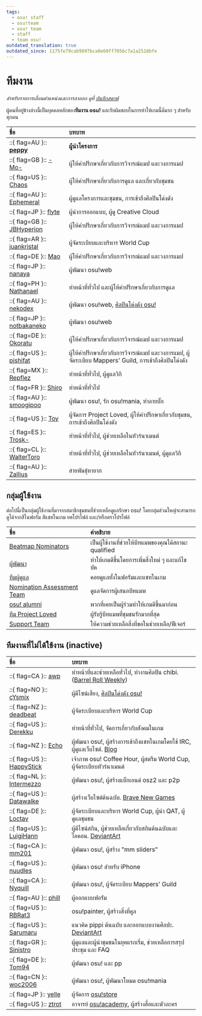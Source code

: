 ```yaml
---
tags:
  - osu! staff
  - osu!team
  - osu! team
  - staff
  - team osu!
outdated_translation: true
outdated_since: 1175fe79cab9897bca0e60ff7056c7a1a2510bfe
---
```


# ทีมงาน

*สำหรับรายการเลื่อนตำแหน่งและการลาออก ดูที่ [บันทึกสตาฟ](/wiki/Staff_Log)*

ผู้คนที่อยู่ข้างล่างนี้เป็นบุคคลหลักของ**ทีมงาน osu!** และรับผิดชอบในการทำให้เกมนี้ดีมาก ๆ สำหรับทุกคน

| ชื่อ | บทบาท |
| :-- | :-- |
| ::{ flag=AU }:: **[peppy](https://osu.ppy.sh/users/2)** | **ผู้นำโครงการ** |
| ::{ flag=GB }:: [-Mo-](https://osu.ppy.sh/users/2202163) | ผู้ให้คำปรึกษาเกี่ยวกับการวิจารณ์แมป และวงการแมป |
| ::{ flag=US }:: [Chaos](https://osu.ppy.sh/users/2628870) | ผู้ให้คำปรึกษาเกี่ยวกับการดูแล  และเกี่ยวกับชุมชน |
| ::{ flag=AU }:: [Ephemeral](https://osu.ppy.sh/users/102335) | ผู้ดูแลโครงการและชุมชน, การเข้าถึงศิลปินโด่งดัง |
| ::{ flag=JP }:: [flyte](https://osu.ppy.sh/users/3103765) | ผู้นำการออกแบบ, ผู้ดู Creative Cloud |
| ::{ flag=GB }:: [JBHyperion](https://osu.ppy.sh/users/4879508) | ผู้ให้คำปรึกษาเกี่ยวกับการวิจารณ์แมป และวงการแมป |
| ::{ flag=AR }:: [juankristal](https://osu.ppy.sh/users/443656) | ผู้จัดระเบียบและบริหาร World Cup |
| ::{ flag=DE }:: [Mao](https://osu.ppy.sh/users/2204515) | ผู้ให้คำปรึกษาเกี่ยวกับการวิจารณ์แมป และวงการแมป |
| ::{ flag=JP }:: [nanaya](https://osu.ppy.sh/users/2387883) | ผู้พัฒนา osu!web |
| ::{ flag=PH }:: [Nathanael](https://osu.ppy.sh/users/2295078) | ทำหน้าที่ทั่วไป และผู้ให้คำปรึกษาเกี่ยวกับการดูแล |
| ::{ flag=AU }:: [nekodex](https://osu.ppy.sh/users/102) | ผู้พัฒนา osu!web, [ศิลปินโด่งดัง osu!](https://osu.ppy.sh/beatmaps/artists/1) |
| ::{ flag=JP }:: [notbakaneko](https://osu.ppy.sh/users/10751776) | ผู้พัฒนา osu!web |
| ::{ flag=DE }:: [Okoratu](https://osu.ppy.sh/users/1623405) | ผู้ให้คำปรึกษาเกี่ยวกับการวิจารณ์แมป และวงการแมป |
| ::{ flag=US }:: [pishifat](https://osu.ppy.sh/users/3178418) | ผู้ให้คำปรึกษาเกี่ยวกับการวิจารณ์แมป และวงการแมป, ผู้จัดระเบียบ Mappers' Guild, การเข้าถึงศิลปินโด่งดัง |
| ::{ flag=MX }:: [Repflez](https://osu.ppy.sh/users/201392) | ทำหน้าที่ทั่วไป, ผู้ดูแลวิกิ |
| ::{ flag=FR }:: [Shiro](https://osu.ppy.sh/users/113005) | ทำหน้าที่ทั่วไป |
| ::{ flag=AU }:: [smoogipoo](https://osu.ppy.sh/users/1040328) | ผู้พัฒนา osu!, รัก osu!mania, ทำลายบั๊ก |
| ::{ flag=US }:: [Toy](https://osu.ppy.sh/users/2757689) | ผู้จัดการ Project Loved,  ผู้ให้คำปรึกษาเกี่ยวกับชุมชน, การเข้าถึงศิลปินโด่งดัง |
| ::{ flag=ES }:: [Trosk-](https://osu.ppy.sh/users/3469385) | ทำหน้าที่ทั่วไป, ผู้ช่วยเหลือในทัวร์นาเมนต์ |
| ::{ flag=CL }:: [WalterToro](https://osu.ppy.sh/users/5281416) | ทำหน้าที่ทั่วไป, ผู้ช่วยเหลือในทัวร์นาเมนต์, ผู้ดูแลวิกิ |
| ::{ flag=AU }:: [Zallius](https://osu.ppy.sh/users/55) | สายพันธุ์หายาก |

## กลุ่มผู้ใช้งาน

ต่อไปนี้เป็นกลุ่มผู้ใช้งานที่มาจากสมาชิกชุมชนที่ช่วยเหลือดูแลรักษา osu! โดยกลุ่มส่วนใหญ่จะสามารถดูได้จากสีในฟอรัม สีแชทในเกม ยศโปรไฟล์ และ/หรือตราโปรไฟล์

| ชื่อ | คำอธิบาย |
| :-- | :-- |
| [Beatmap Nominators](Beatmap_Nominators) | เป็นผู้ใช้งานที่ช่วยให้บีทแมพของคุณได้สถานะ qualified |
| [ผู้พัฒนา](Developers) | ทำให้เกมดีขึ้นโดยการเพิ่มสิ่งใหม่ ๆ และแก้ไขบัค |
| [ทีมผู้ดูแล](Global_Moderation_Team) | คอยดูแลทั้งในฟอรัมและแชทในเกม |
| [Nomination Assessment Team](Nomination_Assessment_Team) | ดูแลจัดการผู้เสนอบีทแมพ |
| [osu! alumni](osu!_Alumni) | พวกที่เคยเป็นผู้ร่วมทำให้เกมดีขึ้นมาก่อน |
| [ทีม Project Loved](Project_Loved_Team) | ผู้รับรู้บีทแมพที่ชุมชนรักมากที่สุด |
| [Support Team](Support_Team) | ให้ความช่วยเหลือสิ่งที่ขอในช่วยเหลือ/ฟีเจอร์ |

## ทีมงานที่ไม่ได้ใช้งาน (inactive)

| ชื่อ | บทบาท |
| :-- | :-- |
| ::{ flag=CA }:: [awp](https://osu.ppy.sh/users/2650) | ทำหน้าที่และช่วยเหลือทั่วไป, ทำงานศิลปิน chibi. ([Barrel Roll Weekly](http://brw.twinkfish.com/)) |
| ::{ flag=NO }:: [cYsmix](https://osu.ppy.sh/users/272870) | ผู้ดีไซน์เสียง, [ศิลปินโด่งดัง osu!](https://osu.ppy.sh/beatmaps/artists/2) |
| ::{ flag=NZ }:: [deadbeat](https://osu.ppy.sh/users/128370) | ผู้จัดระเบียบและบริหาร World Cup |
| ::{ flag=US }:: [Derekku](https://osu.ppy.sh/users/91341) | ทำหน้าที่ทั่วไป, จัดการเกี่ยวกับสังคมในเกม |
| ::{ flag=NZ }:: [Echo](https://osu.ppy.sh/users/431) | ผู้พัฒนา osu!, ผู้สร้างการเข้าถึงแชทในเกมโดยใช้ IRC, ผู้ดูแลเว็บไซต์. [Blog](http://blog.echo.sh/) |
| ::{ flag=US }:: [HappyStick](https://osu.ppy.sh/users/256802) | เจ้าภาพ osu! Coffee Hour, ผู้สตรีม World Cup, ผู้จัดระเบียบทัวร์นาเมนต์ |
| ::{ flag=NL }:: [Intermezzo](https://osu.ppy.sh/users/136842) | ผู้พัฒนา osu!, ผู้สร้างแบ็กเอนด์ osz2 และ p2p |
| ::{ flag=US }:: [Datawalke](https://osu.ppy.sh/users/142) | ผู้สร้างเว็บไซต์ต้นฉบับ. [Brave New Games](http://www.bravegamer.com/) |
| ::{ flag=DE }:: [Loctav](https://osu.ppy.sh/users/71366) | ผู้จัดระเบียบและบริหาร World Cup, ผู้นำ QAT, ผู้ดูแลชุมชน |
| ::{ flag=US }:: [LuigiHann](https://osu.ppy.sh/users/1079) | ผู้ดีไซน์สกิน, ผู้ช่วยเหลือเกี่ยวกับสกินต้นฉบับและไอคอน. [DeviantArt](https://luigihann.deviantart.com/) |
| ::{ flag=CA }:: [mm201](https://osu.ppy.sh/users/30655) | ผู้พัฒนา osu!, ผู้สร้าง "mm sliders" |
| ::{ flag=US }:: [nuudles](https://osu.ppy.sh/users/21312) | ผู้พัฒนา osu! สำหรับ iPhone |
| ::{ flag=CA }:: [Nyquill](https://osu.ppy.sh/users/682935) | ผู้พัฒนา osu!, ผู้จัดระเบียบ Mappers' Guild |
| ::{ flag=AU }:: [phill](https://osu.ppy.sh/users/53) | ผู้ออกแบบฟอรัม |
| ::{ flag=US }:: [RBRat3](https://osu.ppy.sh/users/307202) | osu!painter, ผู้สร้างสิ่งที่คูล |
| ::{ flag=US }:: [Sarumaru](https://osu.ppy.sh/users/9427) | แนวคิด pippi ต้นฉบับ และออกแบบงานศิลปะ. [DeviantArt](https://sarumaru.deviantart.com/) |
| ::{ flag=GR }:: [Sinistro](https://osu.ppy.sh/users/5530) | ผู้ดูแลและผู้นำชุมชนในยุคแรกเริ่ม, ช่วยเหลือการสรุปประชุม และ FAQ |
| ::{ flag=DE }:: [Tom94](https://osu.ppy.sh/users/1857058) | ผู้พัฒนา osu! และ pp |
| ::{ flag=CN }:: [woc2006](https://osu.ppy.sh/users/1105845) | ผู้พัฒนา osu!, ผู้พัฒนาโหมด osu!mania |
| ::{ flag=JP }:: [yelle](https://osu.ppy.sh/users/4916903) | ผู้จัดการ [osu!store](https://osu.ppy.sh/store/listing) |
| ::{ flag=US }:: [ztrot](https://osu.ppy.sh/users/6347) | อาจารย์​ [osu!academy](/wiki/Community/Video_series/osu!academy), ผู้สร้างสื่อและตัวละคร |

